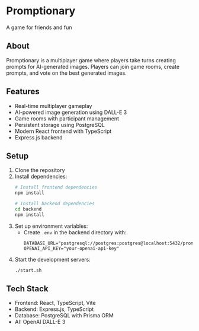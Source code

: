 # Promptionary

A game for friends and fun

## About

Promptionary is a multiplayer game where players take turns creating prompts for AI-generated images. Players can join game rooms, create prompts, and vote on the best generated images.

## Features

- Real-time multiplayer gameplay
- AI-powered image generation using DALL-E 3
- Game rooms with participant management
- Persistent storage using PostgreSQL
- Modern React frontend with TypeScript
- Express.js backend

## Setup

1. Clone the repository
2. Install dependencies:
   ```bash
   # Install frontend dependencies
   npm install
   
   # Install backend dependencies
   cd backend
   npm install
   ```
3. Set up environment variables:
   - Create `.env` in the backend directory with:
     ```
     DATABASE_URL="postgresql://postgres:postgres@localhost:5432/promptionary"
     OPENAI_API_KEY="your-openai-api-key"
     ```
4. Start the development servers:
   ```bash
   ./start.sh
   ```

## Tech Stack

- Frontend: React, TypeScript, Vite
- Backend: Express.js, TypeScript
- Database: PostgreSQL with Prisma ORM
- AI: OpenAI DALL-E 3
